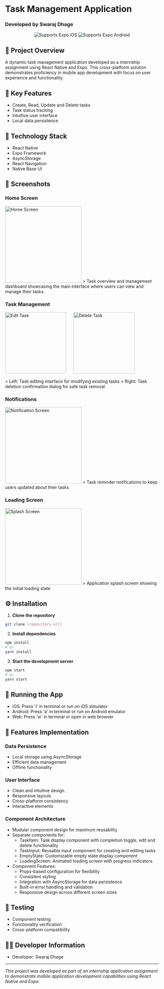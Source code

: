 # Task Management Application
### Developed by Swaraj Dhage

<p align="center">
  <img alt="Supports Expo iOS" src="https://img.shields.io/badge/iOS-4630EB.svg?style=flat-square&logo=APPLE&labelColor=999999&logoColor=fff" />
  <img alt="Supports Expo Android" src="https://img.shields.io/badge/Android-4630EB.svg?style=flat-square&logo=ANDROID&labelColor=A4C639&logoColor=fff" />
</p>

## 📱 Project Overview
A dynamic task management application developed as a internship assignment using React Native and Expo. This cross-platform solution demonstrates proficiency in mobile app development with focus on user experience and functionality.

## 🎯 Key Features
- Create, Read, Update and Delete tasks
- Task status tracking
- Intuitive user interface
- Local data persistence

## 🔧 Technology Stack
- React Native
- Expo Framework
- AsyncStorage
- React Navigation
- Native Base UI

## 📸 Screenshots

### Home Screen
<img src="./screenshot/homepage.jpg" width="250" alt="Home Screen"/>
> Task overview and management dashboard showcasing the main interface where users can view and manage their tasks.

### Task Management
<p float="left">
  <img src="./screenshot/editTask.jpg" width="200" alt="Edit Task" />
  &nbsp;&nbsp;&nbsp;&nbsp;
  <img src="./screenshot/deleteTask.jpg" width="200" alt="Delete Task" />
</p>
> Left: Task editing interface for modifying existing tasks
> Right: Task deletion confirmation dialog for safe task removal

### Notifications
<img src="./screenshot/notification.jpg" width="250" alt="Notification Screen"/>
> Task reminder notifications to keep users updated about their tasks

### Loading Screen
<img src="./screenshot/splashLoading.jpg" width="250" alt="Splash Screen"/>
> Application splash screen showing the initial loading state

## ⚙️ Installation

1. **Clone the repository**
```bash
git clone [repository-url]
```

2. **Install dependencies**
```bash
npm install
# or
yarn install
```

3. **Start the development server**
```bash
npm start
# or
yarn start
```

## 📱 Running the App

- iOS: Press 'i' in terminal or run on iOS simulator
- Android: Press 'a' in terminal or run on Android emulator
- Web: Press 'w' in terminal or open in web browser

## 🎨 Features Implementation

### Data Persistence
- Local storage using AsyncStorage
- Efficient data management
- Offline functionality

### User Interface
- Clean and intuitive design
- Responsive layouts
- Cross-platform consistency
- Interactive elements

### Component Architecture
- Modular component design for maximum reusability
- Separate components for:
  - TaskItem: Task display component with completion toggle, edit and delete functionality
  - TaskInput: Reusable input component for creating and editing tasks
  - EmptyState: Customizable empty state display component
  - LoadingScreen: Animated loading screen with progress indicators
- Component Features:
  - Props-based configuration for flexibility
  - Consistent styling
  - Integration with AsyncStorage for data persistence
  - Built-in error handling and validation
  - Responsive design across different screen sizes


## 🧪 Testing
- Component testing
- Functionality verification
- Cross-platform compatibility


## 👨‍💻 Developer Information
- Developer: Swaraj Dhage



---
*This project was developed as part of an internship application assignment to demonstrate mobile application development capabilities using React Native and Expo.*
